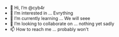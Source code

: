 - 👋 Hi, I’m @cyb4r
- 👀 I’m interested in ... Evrything
- 🌱 I’m currently learning ... We will seee
- 💞️ I’m looking to collaborate on ... nothing yet sadly
- 📫 How to reach me ... probably won't

<!---
cyb4r/cyb4r is a ✨ special ✨ repository because its `README.md` (this file) appears on your GitHub profile.
You can click the Preview link to take a look at your changes.
--->
